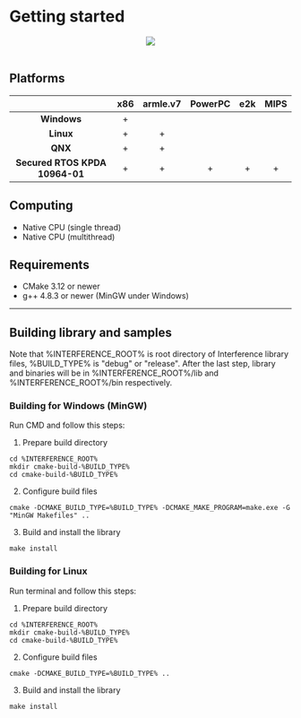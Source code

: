 # Getting started

<p align="center">
  <img src="https://nickware.group/repository/products/inn/logo.png"><br><br>
</p>


## Platforms
|                                | x86 | armle.v7 | PowerPC | e2k | MIPS |
|:------------------------------:|:---:|:--------:|:-------:|:---:|:----:|
|          **Windows**           |  +  |          |         |     |      |
|           **Linux**            |  +  |    +     |         |     |      |
|            **QNX**             |  +  |    +     |         |     |      |
| **Secured RTOS KPDA 10964-01** |  +  |    +     |    +    |  +  |  +   |


## Computing
- Native CPU (single thread)
- Native CPU (multithread)


## Requirements
- CMake 3.12 or newer
- g++ 4.8.3 or newer (MinGW under Windows)

----------------------------------------------------------------
## Building library and samples
Note that %INTERFERENCE_ROOT% is root directory of Interference library files, %BUILD_TYPE% is "debug" or "release". After the last step, library and binaries will be in %INTERFERENCE_ROOT%/lib and %INTERFERENCE_ROOT%/bin respectively.
### Building for Windows (MinGW)
Run CMD and follow this steps:
1. Prepare build directory
```
cd %INTERFERENCE_ROOT%
mkdir cmake-build-%BUILD_TYPE%
cd cmake-build-%BUILD_TYPE%
```
2. Configure build files
```
cmake -DCMAKE_BUILD_TYPE=%BUILD_TYPE% -DCMAKE_MAKE_PROGRAM=make.exe -G "MinGW Makefiles" ..
```
3. Build and install the library
```
make install
```
### Building for Linux
Run terminal and follow this steps:
1. Prepare build directory
```
cd %INTERFERENCE_ROOT%
mkdir cmake-build-%BUILD_TYPE%
cd cmake-build-%BUILD_TYPE%
```
2. Configure build files
```
cmake -DCMAKE_BUILD_TYPE=%BUILD_TYPE% ..
```
3. Build and install the library
```
make install
```
